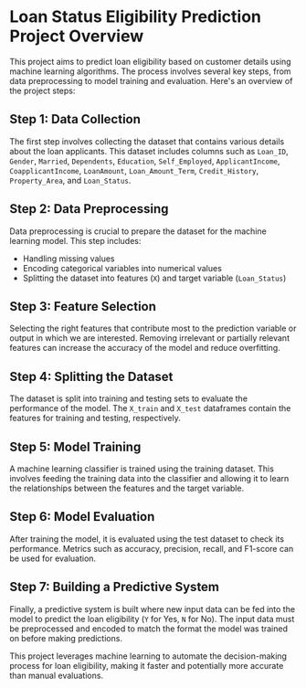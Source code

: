 # Loan Status  Eligibility Prediction Project Overview

This project aims to predict loan eligibility based on customer details using machine learning algorithms. The process involves several key steps, from data preprocessing to model training and evaluation. Here's an overview of the project steps:

## Step 1: Data Collection
The first step involves collecting the dataset that contains various details about the loan applicants. This dataset includes columns such as `Loan_ID`, `Gender`, `Married`, `Dependents`, `Education`, `Self_Employed`, `ApplicantIncome`, `CoapplicantIncome`, `LoanAmount`, `Loan_Amount_Term`, `Credit_History`, `Property_Area`, and `Loan_Status`.

## Step 2: Data Preprocessing
Data preprocessing is crucial to prepare the dataset for the machine learning model. This step includes:
- Handling missing values
- Encoding categorical variables into numerical values
- Splitting the dataset into features (`X`) and target variable (`Loan_Status`)

## Step 3: Feature Selection
Selecting the right features that contribute most to the prediction variable or output in which we are interested. Removing irrelevant or partially relevant features can increase the accuracy of the model and reduce overfitting.

## Step 4: Splitting the Dataset
The dataset is split into training and testing sets to evaluate the performance of the model. The `X_train` and `X_test` dataframes contain the features for training and testing, respectively.

## Step 5: Model Training
A machine learning classifier is trained using the training dataset. This involves feeding the training data into the classifier and allowing it to learn the relationships between the features and the target variable.

## Step 6: Model Evaluation
After training the model, it is evaluated using the test dataset to check its performance. Metrics such as accuracy, precision, recall, and F1-score can be used for evaluation.

## Step 7: Building a Predictive System
Finally, a predictive system is built where new input data can be fed into the model to predict the loan eligibility (`Y` for Yes, `N` for No). The input data must be preprocessed and encoded to match the format the model was trained on before making predictions.

This project leverages machine learning to automate the decision-making process for loan eligibility, making it faster and potentially more accurate than manual evaluations.
